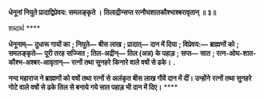**धेनूनां नियुते प्रादाद्विप्रेवय: समलङ्कृते ।** **तिलाद्रीन्सप्त रत्नौघशातकौश्भाश्बरावृतान् ॥ ३॥** 

शब्दार्थ **** 

**धेनूनाम्—** **दुधारू गायों का** **; नियुते—** **बीस लाख** **; प्रादात्—** **दान में दिया** **; विप्रेवय:—** **ब्राह्मणों को** **; समलङ्कृते—** **पूरी तरह** **सज्जित** **; तिल-अद्रीन्—** **तिल (अन्न) के पहाड़** **; सप्त—** **सात** **; रत्न-ओघ-शात-कौश्भ-अश्बर-आवृतान्—** **रत्नों तथा सुनहरे** **किनारे वाले वषों से ढके।** **.** 

**नन्द महाराज ने ब्राह्मणों को वषों तथा रत्नों से अलंकृत बीस लाख गौवें दान में दीं। उन्होंने** **रत्नों तथा सुनहरे गोटे वाले वषों से ढके तिल से बनाये गये सात पहाड़ भी दान में दिए।** **** 
